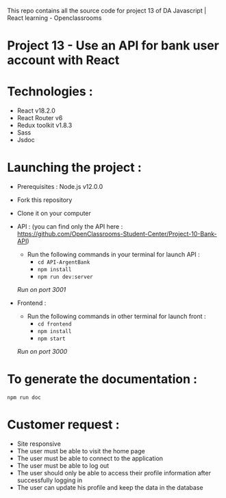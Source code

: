 This repo contains all the source code for project 13 of DA Javascript | React learning - Openclassrooms 

# Project 13 - Use an API for bank user account with React

# Technologies : 

- React v18.2.0
- React Router v6
- Redux toolkit v1.8.3
- Sass
- Jsdoc

#   Launching the project :

*  Prerequisites :
  Node.js v12.0.0
  
* Fork this repository
* Clone it on your computer

* API : (you can find only the API here : https://github.com/OpenClassrooms-Student-Center/Project-10-Bank-API)
  - Run the following commands in your terminal for launch API : 
    - `cd API-ArgentBank`
    - `npm install`
    - `npm run dev:server`
  
  *Run on port 3001*

* Frontend : 
  - Run the following commands in other terminal for launch front : 
    - `cd frontend`
    - `npm install`
    - `npm start`
  
  *Run on port 3000*

# To generate the documentation : 
`npm run doc`

# Customer request :
- Site responsive
- The user must be able to visit the home page
- The user must be able to connect to the application 
- The user must be able to log out 
- The user should only be able to access their profile information after successfully logging in
- The user can update his profile and keep the data in the database
